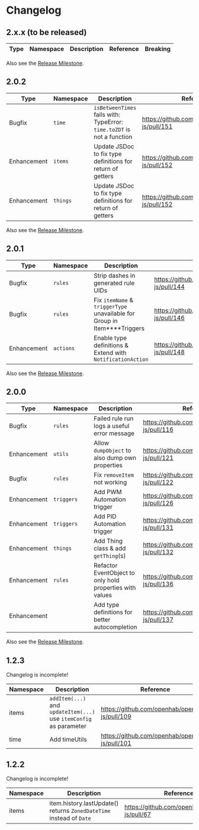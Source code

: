 # Changelog

## 2.x.x (to be released)

| Type        | Namespace | Description                                                              | Reference                                      | Breaking |
|-------------|-----------|--------------------------------------------------------------------------|------------------------------------------------|----------|

Also see the [Release Milestone](https://github.com/openhab/openhab-js/milestone/4).

## 2.0.2

| Type        | Namespace | Description                                                              | Reference                                      | Breaking |
|-------------|-----------|--------------------------------------------------------------------------|------------------------------------------------|----------|
| Bugfix      | `time`    | `isBetweenTimes` fails with: TypeError: `time.toZDT` is not a function   | https://github.com/openhab/openhab-js/pull/151 | No       |
| Enhancement | `items`   | Update JSDoc to fix type definitions for return of getters               | https://github.com/openhab/openhab-js/pull/152 | No       |
| Enhancement | `things`  | Update JSDoc to fix type definitions for return of getters               | https://github.com/openhab/openhab-js/pull/152 | No       |

Also see the [Release Milestone](https://github.com/openhab/openhab-js/milestone/3).

## 2.0.1

| Type        | Namespace | Description                                                              | Reference                                      | Breaking |
|-------------|-----------|--------------------------------------------------------------------------|------------------------------------------------|----------|
| Bugfix      | `rules`   | Strip dashes in generated rule UIDs                                      | https://github.com/openhab/openhab-js/pull/144 | No       |
| Bugfix      | `rules`   | Fix `itemName` & `triggerType` unavailable for Group in Item****Triggers | https://github.com/openhab/openhab-js/pull/146 | No       |
| Enhancement | `actions` | Enable type definitions & Extend with `NotificationAction`               | https://github.com/openhab/openhab-js/pull/148 | No       |

Also see the [Release Milestone](https://github.com/openhab/openhab-js/milestone/2).

## 2.0.0

| Type        | Namespace  | Description                                              | Reference                                      | Breaking |
|-------------|------------|----------------------------------------------------------|------------------------------------------------|----------|
| Bugfix      | `rules`    | Failed rule run logs a useful error message              | https://github.com/openhab/openhab-js/pull/116 | No       |
| Enhancement | `utils`    | Allow `dumpObject` to also dump own properties           | https://github.com/openhab/openhab-js/pull/121 | No       |
| Bugfix      | `rules`    | Fix `removeItem` not working                             | https://github.com/openhab/openhab-js/pull/122 | No       |
| Enhancement | `triggers` | Add PWM Automation trigger                               | https://github.com/openhab/openhab-js/pull/126 | No       |
| Enhancement | `triggers` | Add PID Automation trigger                               | https://github.com/openhab/openhab-js/pull/131 | No       |
| Enhancement | `things`   | Add Thing class & add `getThing`(s)                      | https://github.com/openhab/openhab-js/pull/132 | No       |
| Enhancement | `rules`    | Refactor EventObject to only hold properties with values | https://github.com/openhab/openhab-js/pull/136 | **Yes**  |
| Enhancement |            | Add type definitions for better autocompletion           | https://github.com/openhab/openhab-js/pull/137 | No       |

Also see the [Release Milestone](https://github.com/openhab/openhab-js/milestone/1).

## 1.2.3

Changelog is incomplete!

| Namespace | Description                                                        | Reference                                      | Breaking |
|-----------|--------------------------------------------------------------------|------------------------------------------------|----------|
| items     | `addItem(...)` and `updateItem(...)` use `itemConfig` as parameter | https://github.com/openhab/openhab-js/pull/109 | **Yes**  |
| time      | Add timeUtils                                                      | https://github.com/openhab/openhab-js/pull/101 | No       |


## 1.2.2

Changelog is incomplete!

| Namespace | Description                                                         | Reference                                     | Breaking |
|-----------|---------------------------------------------------------------------|-----------------------------------------------|----------|
| items     | item.history.lastUpdate() returns `ZonedDateTime` instead of `Date` | https://github.com/openhab/openhab-js/pull/67 | **Yes**  |
